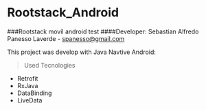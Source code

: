 # Rootstack_Android
###Rootstack movil android test
####Developer: 
Sebastian Alfredo Panesso Laverde - spanesso@gmail.com

This project was develop with Java Navtive Android:
> Used Tecnologies

- Retrofit
- RxJava
- DataBinding
- LiveData


